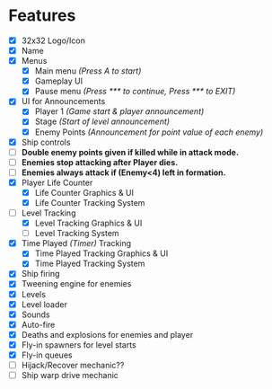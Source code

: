 # Features

- [X] 32x32 Logo/Icon
- [X] Name
- [X] Menus
  - [X] Main menu *(Press A to start)*
  - [X] Gameplay UI
  - [X] Pause menu *(Press *** to continue, Press *** to EXIT)*
- [X] UI for Announcements
  - [X] Player 1 *(Game start & player announcement)*
  - [X] Stage *(Start of level announcement)*
  - [X] Enemy Points *(Announcement for point value of each enemy)*
- [X] Ship controls
- [ ] **Double enemy points given if killed while in attack mode.**
- [ ] **Enemies stop attacking after Player dies.**
- [ ] **Enemies always attack if (Enemy<4) left in formation.**
- [X] Player Life Counter
  - [X] Life Counter Graphics & UI
  - [X] Life Counter Tracking System
- [ ] Level Tracking
  - [X] Level Tracking Graphics & UI
  - [ ] Level Tracking System
- [X] Time Played *(Timer)* Tracking
  - [X] Time Played Tracking Graphics & UI
  - [X] Time Played Tracking System
- [X] Ship firing
- [X] Tweening engine for enemies
- [X] Levels
- [X] Level loader 
- [X] Sounds
- [X] Auto-fire
- [X] Deaths and explosions for enemies and player
- [X] Fly-in spawners for level starts
- [X] Fly-in queues
- [ ] Hijack/Recover mechanic??
- [ ] Ship warp drive mechanic
